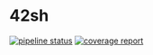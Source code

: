 # 42sh

[![pipeline status](https://gitlab.com/julienp17/42sh/badges/master/pipeline.svg)](https://gitlab.com/julienp17/42sh/commits/master)
[![coverage report](https://gitlab.com/julienp17/42sh/badges/master/coverage.svg)](https://gitlab.com/julienp17/42sh/commits/master)